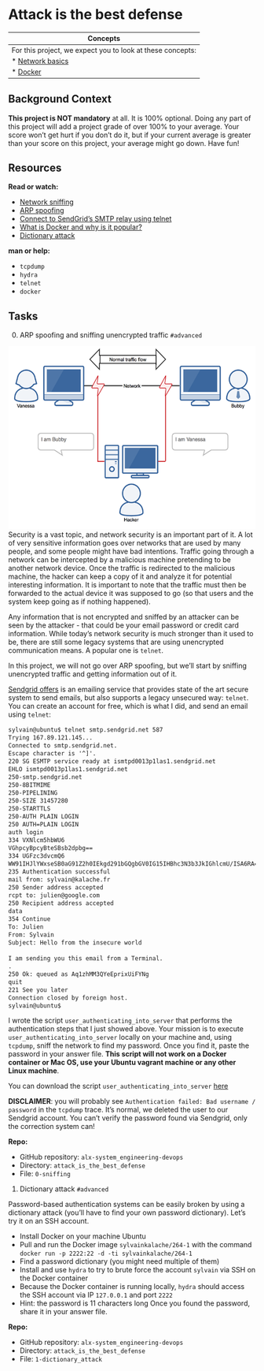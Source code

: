 # Attack is the best defense


| Concepts							 		  |
| ------------------------------------------------------------------------------- |
| For this project, we expect you to look at these concepts:	 		  |
| * [Network basics](https://github.com/Amyn00/alx-system_engineering-devops/blob/master/attack_is_the_best_defense/NETWORK_BASICS.md)						 		  |
| * [Docker](https://github.com/Amyn00/alx-system_engineering-devops/blob/master/attack_is_the_best_defense/DOCKER.md)							 		  |


## Background Context
**This project is NOT mandatory** at all. It is 100% optional. Doing any part of this project will add a project grade of over 100% to your average. Your score won’t get hurt if you don’t do it, but if your current average is greater than your score on this project, your average might go down. Have fun!

## Resources
**Read or watch:**

* [Network sniffing](https://www.lifewire.com/definition-of-sniffer-817996)
* [ARP spoofing](https://www.veracode.com/security/arp-spoofing)
* [Connect to SendGrid’s SMTP relay using telnet](https://docs.sendgrid.com/ui/account-and-settings/troubleshooting-delays-and-latency)
* [What is Docker and why is it popular?](https://www.zdnet.com/article/what-is-docker-and-why-is-it-so-darn-popular/)
* [Dictionary attack](https://en.wikipedia.org/wiki/Dictionary_attack)

**man or help:**

* `tcpdump`
* `hydra`
* `telnet`
* `docker`

## Tasks

0. ARP spoofing and sniffing unencrypted traffic `#advanced`

<img src="https://github.com/Amyn00/alx-system_engineering-devops/blob/master/attack_is_the_best_defense/images/sniffing.png" >
Security is a vast topic, and network security is an important part of it. A lot of very sensitive information goes over networks that are used by many people, and some people might have bad intentions. Traffic going through a network can be intercepted by a malicious machine pretending to be another network device. Once the traffic is redirected to the malicious machine, the hacker can keep a copy of it and analyze it for potential interesting information. It is important to note that the traffic must then be forwarded to the actual device it was supposed to go (so that users and the system keep going as if nothing happened).

Any information that is not encrypted and sniffed by an attacker can be seen by the attacker - that could be your email password or credit card information. While today’s network security is much stronger than it used to be, there are still some legacy systems that are using unencrypted communication means. A popular one is `telnet`.

In this project, we will not go over ARP spoofing, but we’ll start by sniffing unencrypted traffic and getting information out of it.

[Sendgrid offers](https://sendgrid.com/en-us) is an emailing service that provides state of the art secure system to send emails, but also supports a legacy unsecured way: `telnet`. You can create an account for free, which is what I did, and send an email using `telnet`:
```shell
sylvain@ubuntu$ telnet smtp.sendgrid.net 587
Trying 167.89.121.145...
Connected to smtp.sendgrid.net.
Escape character is '^]'.
220 SG ESMTP service ready at ismtpd0013p1las1.sendgrid.net
EHLO ismtpd0013p1las1.sendgrid.net
250-smtp.sendgrid.net
250-8BITMIME
250-PIPELINING
250-SIZE 31457280
250-STARTTLS
250-AUTH PLAIN LOGIN
250 AUTH=PLAIN LOGIN
auth login           
334 VXNlcm5hbWU6
VGhpcyBpcyBteSBsb2dpbg==
334 UGFzc3dvcmQ6
WW91IHJlYWxseSB0aG91Z2h0IEkgd291bGQgbGV0IG15IHBhc3N3b3JkIGhlcmU/ISA6RA==
235 Authentication successful
mail from: sylvain@kalache.fr
250 Sender address accepted
rcpt to: julien@google.com
250 Recipient address accepted
data
354 Continue
To: Julien
From: Sylvain
Subject: Hello from the insecure world

I am sending you this email from a Terminal.
.
250 Ok: queued as Aq1zhMM3QYeEprixUiFYNg
quit
221 See you later
Connection closed by foreign host.
sylvain@ubuntu$ 
```
I wrote the script `user_authenticating_into_server` that performs the authentication steps that I just showed above. Your mission is to execute `user_authenticating_into_server` locally on your machine and, using `tcpdump`, sniff the network to find my password. Once you find it, paste the password in your answer file. **This script will not work on a Docker container or Mac OS, use your Ubuntu vagrant machine or any other Linux machine**.

You can download the script `user_authenticating_into_server` [here](https://intranet.alxswe.com/rltoken/GE_FoAUArlVccQlt7CuBGA)

**DISCLAIMER**: you will probably see `Authentication failed: Bad username / password` in the `tcpdump` trace. It’s normal, we deleted the user to our Sendgrid account. You can’t verify the password found via Sendgrid, only the correction system can!

**Repo:**

* GitHub repository: `alx-system_engineering-devops`
* Directory: `attack_is_the_best_defense`
* File: `0-sniffing`

1. Dictionary attack `#advanced`

Password-based authentication systems can be easily broken by using a dictionary attack (you’ll have to find your own password dictionary). Let’s try it on an SSH account.

* Install Docker on your machine Ubuntu
* Pull and run the Docker image `sylvainkalache/264-1` with the command `docker run -p 2222:22 -d -ti sylvainkalache/264-1`
* Find a password dictionary (you might need multiple of them)
* Install and use `hydra` to try to brute force the account `sylvain` via SSH on the Docker container
* Because the Docker container is running locally, `hydra` should access the SSH account via IP `127.0.0.1` and port `2222`
* Hint: the password is 11 characters long
Once you found the password, share it in your answer file.

**Repo:**

* GitHub repository: `alx-system_engineering-devops`
* Directory: `attack_is_the_best_defense`
* File: `1-dictionary_attack`
